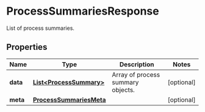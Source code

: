 

# ProcessSummariesResponse

List of process summaries.
## Properties

Name | Type | Description | Notes
------------ | ------------- | ------------- | -------------
**data** | [**List&lt;ProcessSummary&gt;**](ProcessSummary.md) | Array of process summary objects. |  [optional]
**meta** | [**ProcessSummariesMeta**](ProcessSummariesMeta.md) |  |  [optional]



